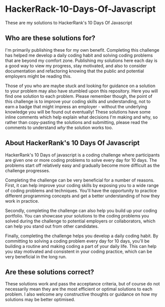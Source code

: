 # HackerRack-10-Days-Of-Javascript

These are my solutions to HackerRank's 10 Days Of Javascript

## Who are these solutions for?

I'm primarily publishing these for my own benefit. Completing this challenge has helped me develop a daily coding habit and solving coding problems that are beyond my comfort zone. Publishing my solutions here each day is a good way to view my progress, stay motivated, and also to consider documentation and refactoring knowing that the public and potential employers might be reading this.

Those of you who are maybe stuck and looking for guidance on a solution to your problem may also have stumbled upon this repository. Here you will find one solution to each problem. Please remember though, the point of this challenge is to improve your coding skills and understanding, not to earn a badge that might impress an employer - without the underlying knowledge you will be found out eventually! These solutions have some inline comments which help explain what decisions I'm making and why, so rather than copy-pasting the solutions and submitting, please read the comments to understand *why* the solution works too.

## About HackerRank's 10 Days Of Javascript

HackerRank's 10 Days of javascript is a coding challenge where participants are given one or more coding problems to solve every day for 10 days. The problems start off relatively easy and gradually become more difficult as the challenge progresses.

Completing the challenge can be very beneficial for a number of reasons. First, it can help improve your coding skills by exposing you to a wide range of coding problems and techniques. You'll have the opportunity to practice different programming concepts and get a better understanding of how they work in practice.

Secondly, completing the challenge can also help you build up your coding portfolio. You can showcase your solutions to the coding problems you solved during the challenge to potential employers or collaborators, which can help you stand out from other candidates.

Finally, completing the challenge helps you develop a daily coding habit. By committing to solving a coding problem every day for 10 days, you'll be building a routine and making coding a part of your daily life. This can help you stay motivated and consistent in your coding practice, which can be very beneficial in the long run.

## Are these solutions correct? 

These solutions work and pass the acceptance criteria, but of course do not necessarily mean they are the most efficient or optimal solutions to each problem. I also welcome any constructive thoughts or guidance on how my solutions may be better optimised.
